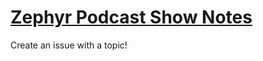 [Zephyr Podcast Show Notes](//zephyr-podcast.github.io/show-notes)
===

Create an issue with a topic!
